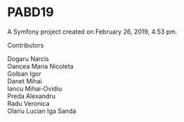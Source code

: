 PABD19
======

A Symfony project created on February 26, 2019, 4:53 pm.

Contributors

Dogaru Narcis  
Oancea Maria Nicoleta  
Golban Igor  
Danet Mihai  
Iancu Mihai-Ovidiu  
Preda Alexandru  
Radu Veronica  
Olariu Lucian
Iga Sanda 
